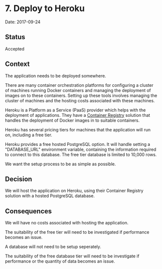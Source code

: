 # 7. Deploy to Heroku

Date: 2017-09-24

## Status

Accepted

## Context

The application needs to be deployed somewhere.

There are many container orchestration platforms for configuring a cluster of machines running Docker containers and managing the deployment of images on to these containers. Setting up these tools involves managing the cluster of machines and the hosting costs associated with these machines.

Heroku is a Platform as a Service (PaaS) provider which helps with the deployment of applications. They have a [Container Registry](https://devcenter.heroku.com/articles/container-registry-and-runtime) solution that handles the deployment of Docker images in to suitable containers.

Heroku has several pricing tiers for machines that the application will run on, including a free tier.

Heroku provides a free hosted PostgreSQL option. It will handle setting a "DATABASE_URL" environment variable, containing the information required to connect to this database. The free tier database is limited to 10,000 rows.

We want the setup process to be as simple as possible.

## Decision

We will host the application on Heroku, using their Container Registry solution with a hosted PostgreSQL database.

## Consequences

We will have no costs associated with hosting the application.

The suitability of the free tier will need to be investigated if performance becomes an issue.

A database will not need to be setup seperately.

The suitability of the free database tier will need to be investigate if performance or the quantity of data becomes an issue.
